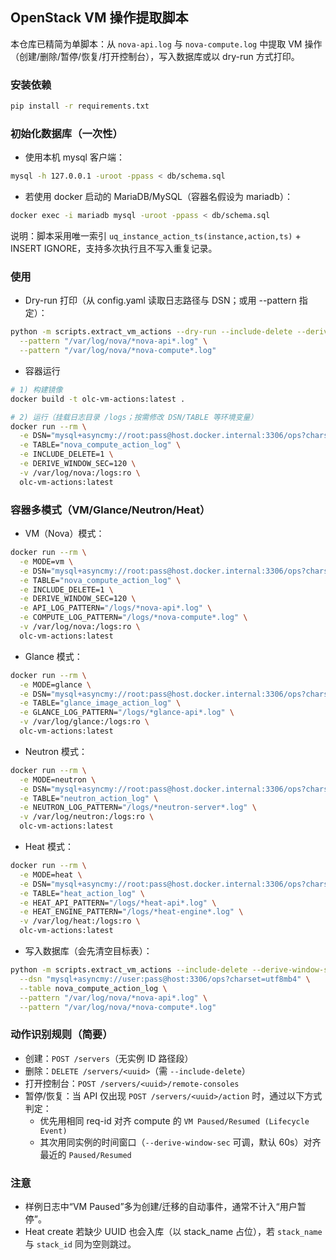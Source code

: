 ## OpenStack VM 操作提取脚本

本仓库已精简为单脚本：从 `nova-api.log` 与 `nova-compute.log` 中提取 VM 操作（创建/删除/暂停/恢复/打开控制台），写入数据库或以 dry-run 方式打印。

### 安装依赖
```bash
pip install -r requirements.txt
```

### 初始化数据库（一次性）
- 使用本机 mysql 客户端：
```bash
mysql -h 127.0.0.1 -uroot -ppass < db/schema.sql
```

- 若使用 docker 启动的 MariaDB/MySQL（容器名假设为 mariadb）：
```bash
docker exec -i mariadb mysql -uroot -ppass < db/schema.sql
```

说明：脚本采用唯一索引 `uq_instance_action_ts(instance,action,ts)` + INSERT IGNORE，支持多次执行且不写入重复记录。

### 使用
- Dry-run 打印（从 config.yaml 读取日志路径与 DSN；或用 --pattern 指定）：
```bash
python -m scripts.extract_vm_actions --dry-run --include-delete --derive-window-sec 120 \
  --pattern "/var/log/nova/*nova-api*.log" \
  --pattern "/var/log/nova/*nova-compute*.log"
```

- 容器运行
```bash
# 1) 构建镜像
docker build -t olc-vm-actions:latest .

# 2) 运行（挂载日志目录 /logs；按需修改 DSN/TABLE 等环境变量）
docker run --rm \
  -e DSN="mysql+asyncmy://root:pass@host.docker.internal:3306/ops?charset=utf8mb4" \
  -e TABLE="nova_compute_action_log" \
  -e INCLUDE_DELETE=1 \
  -e DERIVE_WINDOW_SEC=120 \
  -v /var/log/nova:/logs:ro \
  olc-vm-actions:latest
```

### 容器多模式（VM/Glance/Neutron/Heat）
- VM（Nova）模式：
```bash
docker run --rm \
  -e MODE=vm \
  -e DSN="mysql+asyncmy://root:pass@host.docker.internal:3306/ops?charset=utf8mb4" \
  -e TABLE="nova_compute_action_log" \
  -e INCLUDE_DELETE=1 \
  -e DERIVE_WINDOW_SEC=120 \
  -e API_LOG_PATTERN="/logs/*nova-api*.log" \
  -e COMPUTE_LOG_PATTERN="/logs/*nova-compute*.log" \
  -v /var/log/nova:/logs:ro \
  olc-vm-actions:latest
```

- Glance 模式：
```bash
docker run --rm \
  -e MODE=glance \
  -e DSN="mysql+asyncmy://root:pass@host.docker.internal:3306/ops?charset=utf8mb4" \
  -e TABLE="glance_image_action_log" \
  -e GLANCE_LOG_PATTERN="/logs/*glance-api*.log" \
  -v /var/log/glance:/logs:ro \
  olc-vm-actions:latest
```

- Neutron 模式：
```bash
docker run --rm \
  -e MODE=neutron \
  -e DSN="mysql+asyncmy://root:pass@host.docker.internal:3306/ops?charset=utf8mb4" \
  -e TABLE="neutron_action_log" \
  -e NEUTRON_LOG_PATTERN="/logs/*neutron-server*.log" \
  -v /var/log/neutron:/logs:ro \
  olc-vm-actions:latest
```

- Heat 模式：
```bash
docker run --rm \
  -e MODE=heat \
  -e DSN="mysql+asyncmy://root:pass@host.docker.internal:3306/ops?charset=utf8mb4" \
  -e TABLE="heat_action_log" \
  -e HEAT_API_PATTERN="/logs/*heat-api*.log" \
  -e HEAT_ENGINE_PATTERN="/logs/*heat-engine*.log" \
  -v /var/log/heat:/logs:ro \
  olc-vm-actions:latest
```

- 写入数据库（会先清空目标表）：
```bash
python -m scripts.extract_vm_actions --include-delete --derive-window-sec 120 \
  --dsn "mysql+asyncmy://user:pass@host:3306/ops?charset=utf8mb4" \
  --table nova_compute_action_log \
  --pattern "/var/log/nova/*nova-api*.log" \
  --pattern "/var/log/nova/*nova-compute*.log"
```

### 动作识别规则（简要）
- 创建：`POST /servers`（无实例 ID 路径段）
- 删除：`DELETE /servers/<uuid>`（需 `--include-delete`）
- 打开控制台：`POST /servers/<uuid>/remote-consoles`
- 暂停/恢复：当 API 仅出现 `POST /servers/<uuid>/action` 时，通过以下方式判定：
  - 优先用相同 req-id 对齐 compute 的 `VM Paused/Resumed (Lifecycle Event)`
  - 其次用同实例的时间窗口（`--derive-window-sec` 可调，默认 60s）对齐最近的 `Paused/Resumed`

### 注意
- 样例日志中“VM Paused”多为创建/迁移的自动事件，通常不计入“用户暂停”。
 - Heat create 若缺少 UUID 也会入库（以 stack_name 占位），若 `stack_name` 与 `stack_id` 同为空则跳过。
